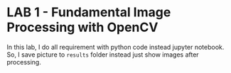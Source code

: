 # LAB 1 - Fundamental Image Processing with OpenCV

In this lab, I do all requirement with python code instead jupyter notebook. So, I save picture to `results` folder instead just show images after processing.